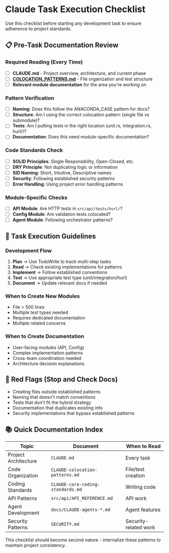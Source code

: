 # Claude Task Execution Checklist

Use this checklist before starting any development task to ensure adherence to project standards.

## 📋 Pre-Task Documentation Review

### Required Reading (Every Time)

- [ ] **CLAUDE.md** - Project overview, architecture, and current phase
- [ ] **[COLOCATION_PATTERNS.md](COLOCATION_PATTERNS.md)** - File organization and test structure
- [ ] **Relevant module documentation** for the area you're working on

### Pattern Verification

- [ ] **Naming**: Does this follow the ANACONDA_CASE pattern for docs?
- [ ] **Structure**: Am I using the correct colocation pattern (single file vs submodule)?
- [ ] **Tests**: Am I putting tests in the right location (unit.rs, integration.rs, hurl/)?
- [ ] **Documentation**: Does this need module-specific documentation?

### Code Standards Check

- [ ] **SOLID Principles**: Single Responsibility, Open-Closed, etc.
- [ ] **DRY Principle**: Not duplicating logic or information
- [ ] **SID Naming**: Short, Intuitive, Descriptive names
- [ ] **Security**: Following established security patterns
- [ ] **Error Handling**: Using project error handling patterns

### Module-Specific Checks

- [ ] **API Module**: Are HTTP tests in `src/api/tests/hurl/`?
- [ ] **Config Module**: Are validation tests colocated?
- [ ] **Agent Module**: Following orchestrator patterns?

## 🎯 Task Execution Guidelines

### Development Flow

1. **Plan** → Use TodoWrite to track multi-step tasks
2. **Read** → Check existing implementations for patterns
3. **Implement** → Follow established conventions
4. **Test** → Use appropriate test type (unit/integration/hurl)
5. **Document** → Update relevant docs if needed

### When to Create New Modules

- File > 500 lines
- Multiple test types needed
- Requires dedicated documentation
- Multiple related concerns

### When to Create Documentation

- User-facing modules (API, Config)
- Complex implementation patterns
- Cross-team coordination needed
- Architecture decision explanations

## 🚨 Red Flags (Stop and Check Docs)

- Creating files outside established patterns
- Naming that doesn't match conventions
- Tests that don't fit the hybrid strategy
- Documentation that duplicates existing info
- Security implementations that bypass established patterns

## 📚 Quick Documentation Index

| Topic | Document | When to Read |
|-------|----------|-------------|
| Project Architecture | `CLAUDE.md` | Every task |
| Code Organization | `CLAUDE-colocation-patterns.md` | File/test creation |
| Coding Standards | `CLAUDE-core-coding-standards.md` | Writing code |
| API Patterns | `src/api/API_REFERENCE.md` | API work |
| Agent Development | `docs/CLAUDE-agents-*.md` | Agent features |
| Security Patterns | `SECURITY.md` | Security-related work |

This checklist should become second nature - internalize these patterns to maintain project consistency.
